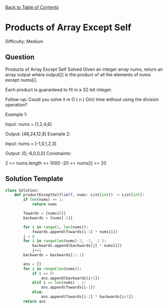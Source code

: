 [Back to Table of Contents](../README.md)

# Products of Array Except Self
Difficulty: Medium

## Question
Products of Array Except Self
Solved 
Given an integer array nums, return an array output where output[i] is the product of all the elements of nums except nums[i].

Each product is guaranteed to fit in a 32-bit integer.

Follow-up: Could you solve it in 
O
(
n
)
O(n) time without using the division operation?

Example 1:

Input: nums = [1,2,4,6]

Output: [48,24,12,8]
Example 2:

Input: nums = [-1,0,1,2,3]

Output: [0,-6,0,0,0]
Constraints:

2 <= nums.length <= 1000
-20 <= nums[i] <= 20

## Solution Template
```python
class Solution:
    def productExceptSelf(self, nums: List[int]) -> List[int]:
        if len(nums) == 1:
            return nums

        fowards = [nums[0]]
        backwards = [nums[-1]]

        for i in range(1, len(nums)):
            fowards.append(fowards[i-1] * nums[i])
        j = 0 
        for i in range(len(nums)-2, -1, -1 ):
            backwards.append(backwards[j] * nums[i])
            j+=1
        backwards = backwards[::-1]

        ans = []
        for i in range(len(nums)):
            if i == 0:
                ans.append(backwards[i+1])
            elif i == len(nums) - 1:
                ans.append(fowards[i-1])
            else:
                ans.append(fowards[i-1] * backwards[i+1])
        return ans
```
